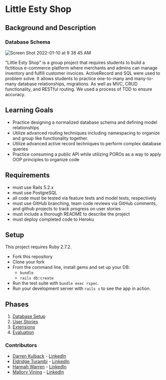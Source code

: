 # Little Esty Shop

## Background and Description

### Database Schema
![Screen Shot 2022-01-10 at 9 38 45 AM](https://user-images.githubusercontent.com/69017022/149015318-2036799e-81a2-4692-b9d8-123746be1f27.png)

"Little Esty Shop" is a group project that requires students to build a fictitious e-commerce platform where merchants and admins can manage inventory and fulfill customer invoices. ActiveRecord and SQL were used to problem solve. It allows students to practice one-to-many and many-to-many database relationships, migrations. As well as MVC, CRUD functionality, and RESTful routing. We used a process of TDD to ensure accuracy.



## Learning Goals
- Practice designing a normalized database schema and defining model relationships
- Utilize advanced routing techniques including namespacing to organize and group like functionality together.
- Utilize advanced active record techniques to perform complex database queries
- Practice consuming a public API while utilizing POROs as a way to apply OOP principles to organize code

## Requirements
- must use Rails 5.2.x
- must use PostgreSQL
- all code must be tested via feature tests and model tests, respectively
- must use GitHub branching, team code reviews via GitHub comments, and github projects to track progress on user stories
- must include a thorough README to describe the project
- must deploy completed code to Heroku

## Setup

This project requires Ruby 2.7.2.

* Fork this repository
* Clone your fork
* From the command line, install gems and set up your DB:
    * `bundle`
    * `rails db:create`
* Run the test suite with `bundle exec rspec`.
* Run your development server with `rails s` to see the app in action.

## Phases

1. [Database Setup](./doc/db_setup.md)
1. [User Stories](./doc/user_stories.md)
1. [Extensions](./doc/extensions.md)
1. [Evaluation](./doc/evaluation.md)

### Contributors
- [Darren Kulback](https://github.com/dkulback) - [LinkedIn](https://www.linkedin.com/in/darren-kulback-9b2394189/) 
- [Eldridge Turambi](https://github.com/Eldridge-Turambi) - [LinkedIn](https://www.linkedin.com/in/eldridge-turambi-252218221/)
- [Hannah Warren](https://github.com/hannahkwarren) - [LinkedIn](https://www.linkedin.com/in/hannahkwarren/)
- [Mallory Vining](https://github.com/Malllll12) - [LinkedIn](https://www.linkedin.com/in/mallory-vining-b957b4221/)
